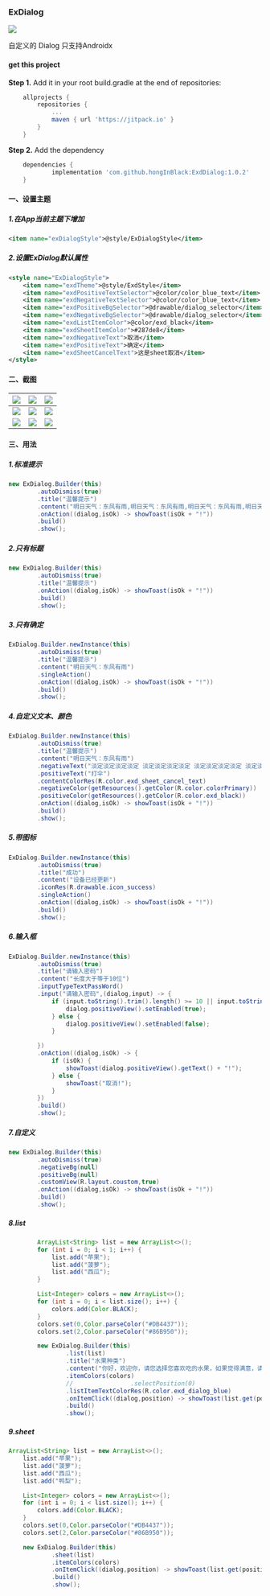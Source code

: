 ### ExDialog

[![](https://jitpack.io/v/hongInBlack/ExdDialog.svg)](https://jitpack.io/#hongInBlack/ExdDialog)

自定义的 Dialog
只支持Androidx

#### get this project

**Step 1.** Add it in your root build.gradle at the end of repositories:

```groovy
	allprojects {
		repositories {
			...
			maven { url 'https://jitpack.io' }
		}
	}
```

**Step 2.** Add the dependency

```groovy
	dependencies {
	        implementation 'com.github.hongInBlack:ExdDialog:1.0.2'
	}
```



#### 一、设置主题

##### 1.在App当前主题下增加

```xml
<item name="exDialogStyle">@style/ExDialogStyle</item>
```

##### 2.设置ExDialog默认属性

```xml
<style name="ExDialogStyle">
    <item name="exdTheme">@style/ExdStyle</item>
    <item name="exdPositiveTextSelector">@color/color_blue_text</item>
    <item name="exdNegativeTextSelector">@color/color_blue_text</item>
    <item name="exdPositiveBgSelector">@drawable/dialog_selector</item>
    <item name="exdNegativeBgSelector">@drawable/dialog_selector</item>
    <item name="exdListItemColor">@color/exd_black</item>
    <item name="exdSheetItemColor">#287de8</item>
    <item name="exdNegativeText">取消</item>
    <item name="exdPositiveText">确定</item>
    <item name="exdSheetCancelText">这是sheet取消</item>
</style>
```



#### 二、截图

| ![](<https://raw.githubusercontent.com/hongInBlack/ExdDialog/dev/images/Screenshot_20191216-154044_ExDialog.jpg>) | ![](<https://raw.githubusercontent.com/hongInBlack/ExdDialog/dev/images/Screenshot_20191216-154049_ExDialog.jpg>) | ![](<https://raw.githubusercontent.com/hongInBlack/ExdDialog/dev/images/Screenshot_20191216-154056_ExDialog.jpg>) |
| ------------------------------------------------------------ | ------------------------------------------------------------ | ------------------------------------------------------------ |
| ![](<https://raw.githubusercontent.com/hongInBlack/ExdDialog/dev/images/Screenshot_20191216-154102_ExDialog.jpg>) | ![](<https://raw.githubusercontent.com/hongInBlack/ExdDialog/dev/images/Screenshot_20191216-154107_ExDialog.jpg>) | ![](<https://raw.githubusercontent.com/hongInBlack/ExdDialog/dev/images/Screenshot_20191216-154118_ExDialog.jpg>) |
| ![](<https://raw.githubusercontent.com/hongInBlack/ExdDialog/dev/images/Screenshot_20191216-154124_ExDialog.jpg>) | ![](<https://raw.githubusercontent.com/hongInBlack/ExdDialog/dev/images/Screenshot_20191216-154128_ExDialog.jpg>) | ![](<https://raw.githubusercontent.com/hongInBlack/ExdDialog/dev/images/Screenshot_20191216-154134_ExDialog.jpg>) |





#### 三、用法

##### 1.标准提示

```java
new ExDialog.Builder(this)
        .autoDismiss(true)
        .title("温馨提示")
        .content("明日天气：东风有雨,明日天气：东风有雨,明日天气：东风有雨,明日天气：东风有雨,明日天气：东风有雨。")
        .onAction((dialog,isOk) -> showToast(isOk + "!"))
        .build()
        .show();
```

##### 2.只有标题

```java
new ExDialog.Builder(this)
        .autoDismiss(true)
        .title("温馨提示")
        .onAction((dialog,isOk) -> showToast(isOk + "!"))
        .build()
        .show();
```

##### 3.只有确定

```java
ExDialog.Builder.newInstance(this)
        .autoDismiss(true)
        .title("温馨提示")
        .content("明日天气：东风有雨")
        .singleAction()
        .onAction((dialog,isOk) -> showToast(isOk + "!"))
        .build()
        .show();
```

##### 4.自定义文本、颜色

```java
ExDialog.Builder.newInstance(this)
        .autoDismiss(true)
        .title("温馨提示")
        .content("明日天气：东风有雨")
        .negativeText("淡定淡定淡定淡定 淡定淡定淡定淡定 淡定淡定淡定淡定 淡定淡定淡定 淡定淡定淡定淡定 淡定淡定淡定淡定")
        .positiveText("打伞")
        .contentColorRes(R.color.exd_sheet_cancel_text)
        .negativeColor(getResources().getColor(R.color.colorPrimary))
        .positiveColor(getResources().getColor(R.color.exd_black))
        .onAction((dialog,isOk) -> showToast(isOk + "!"))
        .build()
        .show();
```

##### 5.带图标

```java
ExDialog.Builder.newInstance(this)
        .autoDismiss(true)
        .title("成功")
        .content("设备已经更新")
        .iconRes(R.drawable.icon_success)
        .singleAction()
        .onAction((dialog,isOk) -> showToast(isOk + "!"))
        .build()
        .show();
```

##### 6.输入框

```java
ExDialog.Builder.newInstance(this)
        .autoDismiss(true)
        .title("请输入密码")
        .content("长度大于等于10位")
        .inputTypeTextPassWord()
        .input("请输入密码",(dialog,input) -> {
            if (input.toString().trim().length() >= 10 || input.toString().trim().length() == 0) {
                dialog.positiveView().setEnabled(true);
            } else {
                dialog.positiveView().setEnabled(false);
            }

        })
        .onAction((dialog,isOk) -> {
            if (isOk) {
                showToast(dialog.positiveView().getText() + "!");
            } else {
                showToast("取消!");
            }
        })
        .build()
        .show();
```

##### 7.自定义

```java
new ExDialog.Builder(this)
        .autoDismiss(true)
        .negativeBg(null)
        .positiveBg(null)
        .customView(R.layout.coustom,true)
        .onAction((dialog,isOk) -> showToast(isOk + "!"))
        .build()
        .show();
```

##### 8.list

```java
        ArrayList<String> list = new ArrayList<>();
        for (int i = 0; i < 1; i++) {
            list.add("苹果");
            list.add("菠萝");
            list.add("西瓜");
        }

        List<Integer> colors = new ArrayList<>();
        for (int i = 0; i < list.size(); i++) {
            colors.add(Color.BLACK);
        }
        colors.set(0,Color.parseColor("#DB4437"));
        colors.set(2,Color.parseColor("#86B950"));

        new ExDialog.Builder(this)
                .list(list)
                .title("水果种类")
                .content("你好，欢迎你，请您选择您喜欢吃的水果，如果觉得满意，请给五星好评！")
                .itemColors(colors)
                //                .selectPosition(0)
                .listItemTextColorRes(R.color.exd_dialog_blue)
                .onItemClick((dialog,position) -> showToast(list.get(position)))
                .build()
                .show();
```

##### 9.sheet

```java
ArrayList<String> list = new ArrayList<>();
    list.add("苹果");
    list.add("菠萝");
    list.add("西瓜");
    list.add("鸭梨");

    List<Integer> colors = new ArrayList<>();
    for (int i = 0; i < list.size(); i++) {
        colors.add(Color.BLACK);
    }
    colors.set(0,Color.parseColor("#DB4437"));
    colors.set(2,Color.parseColor("#86B950"));

    new ExDialog.Builder(this)
            .sheet(list)
            .itemColors(colors)
            .onItemClick((dialog,position) -> showToast(list.get(position)))
            .build()
            .show();
```

